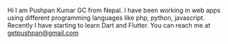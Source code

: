 Hi I am Pushpan Kumar GC from Nepal.
I have been working in web apps using different programming languages like php, python, javascript.
Recently I have starting to learn Dart and Flutter.
You can reach me at getpushpan@gmail.com

